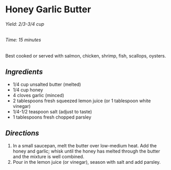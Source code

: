 # Honey Garlic Butter

######  Yield: 2/3-3/4 cup
######  Time:  15 minutes

Best cooked or served with salmon, chicken, shrimp, fish, scallops, oysters.

##  *Ingredients*
- 1/4 cup unsalted butter (melted)
- 1/4 cup honey
- 4 cloves garlic (minced)
- 2 tablespoons fresh squeezed lemon juice (or 1 tablespoon white vinegar)
- 1/4-1/2 teaspoon salt (adjust to taste)
- 1 tablespoons fresh chopped parsley

##  *Directions*
1. In a small saucepan, melt the butter over low-medium heat. Add the honey and garlic; whisk until the honey has melted through the butter and the mixture is well combined. 
2. Pour in the lemon juice (or vinegar), season with salt and add parsley.